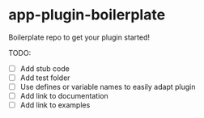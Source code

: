 # app-plugin-boilerplate

Boilerplate repo to get your plugin started!

TODO:
- [ ] Add stub code
- [ ] Add test folder
- [ ] Use defines or variable names to easily adapt plugin
- [ ] Add link to documentation
- [ ] Add link to examples
